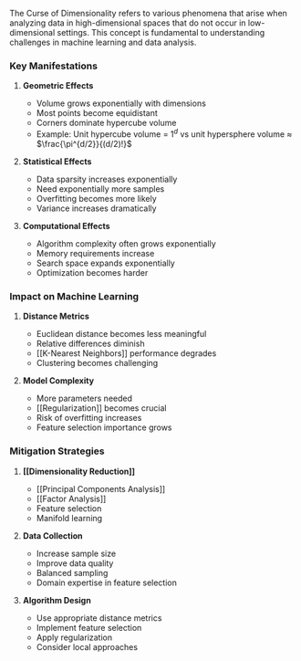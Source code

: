 The Curse of Dimensionality refers to various phenomena that arise when analyzing data in high-dimensional spaces that do not occur in low-dimensional settings. This concept is fundamental to understanding challenges in machine learning and data analysis.

### Key Manifestations
1. **Geometric Effects**
   - Volume grows exponentially with dimensions
   - Most points become equidistant
   - Corners dominate hypercube volume
   - Example: Unit hypercube volume = $1^d$ vs unit hypersphere volume ≈ $\frac{\pi^{d/2}}{(d/2)!}$

2. **Statistical Effects**
   - Data sparsity increases exponentially
   - Need exponentially more samples
   - Overfitting becomes more likely
   - Variance increases dramatically

3. **Computational Effects**
   - Algorithm complexity often grows exponentially
   - Memory requirements increase
   - Search space expands exponentially
   - Optimization becomes harder

### Impact on Machine Learning
1. **Distance Metrics**
   - Euclidean distance becomes less meaningful
   - Relative differences diminish
   - [[K-Nearest Neighbors]] performance degrades
   - Clustering becomes challenging

2. **Model Complexity**
   - More parameters needed
   - [[Regularization]] becomes crucial
   - Risk of overfitting increases
   - Feature selection importance grows

### Mitigation Strategies
1. **[[Dimensionality Reduction]]**
   - [[Principal Components Analysis]]
   - [[Factor Analysis]]
   - Feature selection
   - Manifold learning

2. **Data Collection**
   - Increase sample size
   - Improve data quality
   - Balanced sampling
   - Domain expertise in feature selection

3. **Algorithm Design**
   - Use appropriate distance metrics
   - Implement feature selection
   - Apply regularization
   - Consider local approaches
